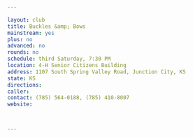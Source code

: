 ```yaml
---

layout: club
title: Buckles &amp; Bows
mainstream: yes
plus: no
advanced: no
rounds: no
schedule: third Saturday, 7:30 PM
location: 4-H Senior Citizens Building
address: 1107 South Spring Valley Road, Junction City, KS
state: KS
directions: 
caller: 
contact: (785) 564-0188, (785) 410-8007
website: 



---
```


